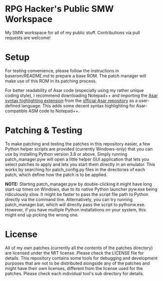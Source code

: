 # RPG Hacker's Public SMW Workspace
My SMW workspace for all of my public stuff. Contributions via pull requests are welcome!

# Setup
For testing convenience, please follow the instructions in baserom/README.md to prepare a base ROM. The patch manager will make use of this ROM in its patching process.

For better readability of Asar code (especially using my rather unique coding style), I recommend downloading Notepad++ and importing the [Asar syntax highlighting extension](https://github.com/RPGHacker/asar/blob/master/ext/notepad-plus-plus/syntax-highlighting.xml) from the [official Asar repository](https://github.com/RPGHacker/asar) as a user-defined language. This adds some decent syntax highlighting for Asar-compatible ASM code to Notepad++.

# Patching & Testing
To make patching and testing the patches in this repository easier, a few Python helper scripts are provided (currently Windows-only) that you can use by installing Python version 3.8 or above. Simply running patch_manager.pyw will open a little helper GUI application that lets you select patches to apply and lets you start them directly in an emulator. This works by searching for patch_config.py files in the directories of each patch, which define how the patch is to be applied.

**NOTE:** Starting patch_manager.pyw by double-clicking it might have long start-up times on Windows, due to its native Python launcher pyw.exe being ridiculously slow. It might be faster to pass the script file path to Python directly via the command line. Alternatively, you can try running patch_manager.bat, which will directly pass the script to pythonw.exe. However, if you have multiple Python installations on your system, this might end up picking the wrong one.

# License
All of my own patches (currently all the contents of the patches directory) are licensed under the MIT license. Please check the LICENSE file for details.
This repository contains some tools for debugging and development purposes that are not to be distributed alongside any of the patches and might have their own licenses, different from the license used for the patches. Please check each individual tool's sub directory for details.
